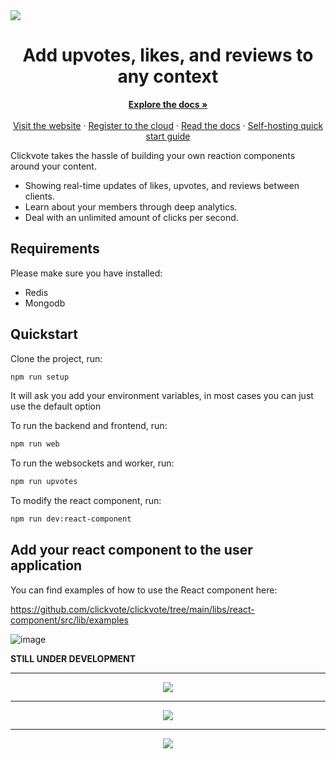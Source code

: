 <a href="https://clickvote.dev" rel="dofollow">
  <img src="https://github.com/clickvote/clickvote/assets/100117126/429f8cb9-a525-4da5-bf62-f56ca44ba34a" />
</a>


<h1 align="center">Add upvotes, likes, and reviews to any context</h1>

  <p align="center">
    <a href="https://docs.clickvote.dev" rel="dofollow"><strong>Explore the docs »</strong></a>
    <br />

  <br/>
    <a href="https://clickvote.dev">Visit the website</a>
    ·
    <a href="https://app.clickvote.dev">Register to the cloud</a>
    ·
    <a href="https://docs.clickvote.dev">Read the docs</a>
    ·
    <a href="https://docs.clickvote.dev/quickstart">Self-hosting quick start guide</a>
  </p>

Clickvote takes the hassle of building your own reaction components around your content.

- Showing real-time updates of likes, upvotes, and reviews between clients.
- Learn about your members through deep analytics.
- Deal with an unlimited amount of clicks per second.

<h2>Requirements</h2>
Please make sure you have installed:

- Redis
- Mongodb

<h2>Quickstart</h2>
Clone the project, run:

```bash
npm run setup
```

It will ask you add your environment variables, in most cases you can just use the default option

To run the backend and frontend, run:
```bash
npm run web
```

To run the websockets and worker, run:
```bash
npm run upvotes
```

To modify the react component, run:
```bash
npm run dev:react-component
```

<h2>Add your react component to the user application</h2>

You can find examples of how to use the React component here:

https://github.com/clickvote/clickvote/tree/main/libs/react-component/src/lib/examples

![image](https://github.com/clickvote/clickvote/assets/100117126/4596c634-4924-4e75-957e-e78aa046980f)


<b>STILL UNDER DEVELOPMENT</b>
<hr />

<p align="center">
  <img src="https://github.com/clickvote/clickvote/assets/100117126/cb42e226-7bfc-4065-a5f0-884157494cb5" />
</p>
<hr />
<p align="center">
  <img src="https://github.com/clickvote/clickvote/assets/100117126/11a0a296-05ac-4529-8fcf-9f666eab0662" />
</p>
<hr />
<p align="center">
  <img src="https://github.com/clickvote/clickvote/assets/100117126/de390e5b-e0b7-4845-a38d-a538ee14c8bd" />
</p>

